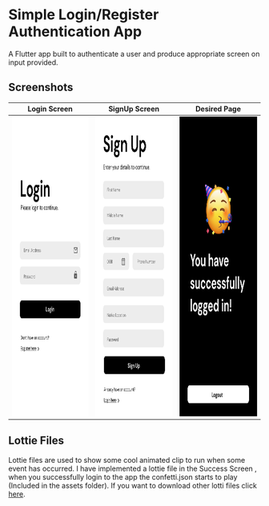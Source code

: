 # Simple Login/Register Authentication App

A Flutter app built to authenticate a user and produce appropriate screen on input provided.

## Screenshots


| Login Screen | SignUp Screen | Desired Page |
|------------|-------------|------------|
| <img src="/assets/screenshots/login.png" width=300 height=600> | <img src="/assets/screenshots/signup.png" width=300 height=600> | <img src="/assets/screenshots/success.png" width=300 height=600> |

## Lottie Files

Lottie files are used to show some cool animated clip to run when some event has occurred. I have implemented a lottie file in the Success Screen , when you successfully login to the app the confetti.json starts to play (Included in the assets folder). If you want to download other lotti files click <a href="https://lottiefiles.com/">here</a>.
